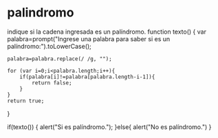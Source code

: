 # palindromo

indique si la cadena ingresada es un palíndromo.
function texto()
{
	var palabra=prompt("Ingrese una palabra para saber si es un palíndromo:").toLowerCase();
 
	palabra=palabra.replace(/ /g, "");
 
	for (var i=0;i<palabra.length;i++){
		if(palabra[i]!=palabra[palabra.length-i-1]){
			return false;
		}
	}
	return true;
}
 
if(texto())
{
	alert("Si es palíndromo.");
}else{
	alert("No es palíndromo.")
}
